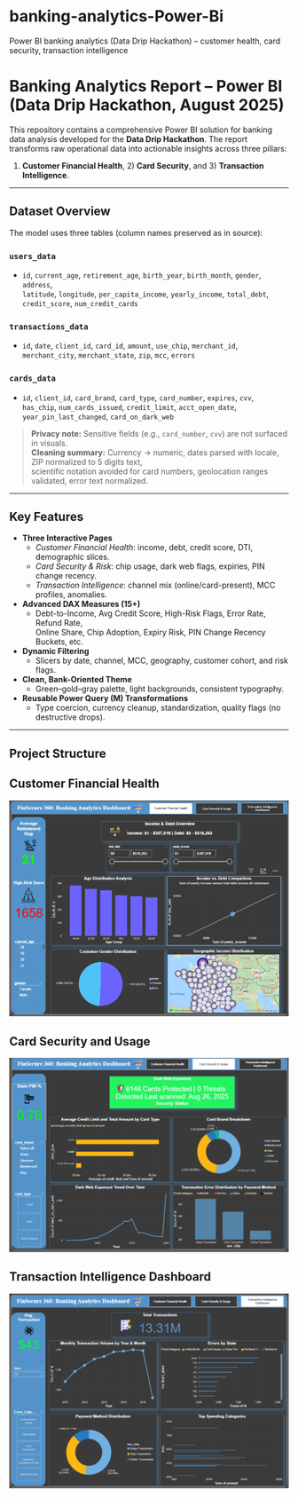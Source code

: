 # banking-analytics-Power-Bi
Power BI banking analytics (Data Drip Hackathon) – customer health, card security, transaction intelligence
# Banking Analytics Report – Power BI (Data Drip Hackathon, August 2025)

This repository contains a comprehensive Power BI solution for banking data analysis developed for the **Data Drip Hackathon**. The report transforms raw operational data into actionable insights across three pillars:
1) **Customer Financial Health**, 2) **Card Security**, and 3) **Transaction Intelligence**.

---

## Dataset Overview

The model uses three tables (column names preserved as in source):

### `users_data`
- `id`, `current_age`, `retirement_age`, `birth_year`, `birth_month`, `gender`, `address`,  
  `latitude`, `longitude`, `per_capita_income`, `yearly_income`, `total_debt`,  
  `credit_score`, `num_credit_cards`

### `transactions_data`
- `id`, `date`, `client_id`, `card_id`, `amount`, `use_chip`, `merchant_id`,  
  `merchant_city`, `merchant_state`, `zip`, `mcc`, `errors`

### `cards_data`
- `id`, `client_id`, `card_brand`, `card_type`, `card_number`, `expires`, `cvv`,  
  `has_chip`, `num_cards_issued`, `credit_limit`, `acct_open_date`,  
  `year_pin_last_changed`, `card_on_dark_web`

> **Privacy note:** Sensitive fields (e.g., `card_number`, `cvv`) are not surfaced in visuals.  
> **Cleaning summary:** Currency → numeric, dates parsed with locale, ZIP normalized to 5 digits text,  
> scientific notation avoided for card numbers, geolocation ranges validated, error text normalized.

---

## Key Features

- **Three Interactive Pages**
  - *Customer Financial Health*: income, debt, credit score, DTI, demographic slices.
  - *Card Security & Risk*: chip usage, dark web flags, expiries, PIN change recency.
  - *Transaction Intelligence*: channel mix (online/card-present), MCC profiles, anomalies.
- **Advanced DAX Measures (15+)**
  - Debt-to-Income, Avg Credit Score, High-Risk Flags, Error Rate, Refund Rate,  
    Online Share, Chip Adoption, Expiry Risk, PIN Change Recency Buckets, etc.
- **Dynamic Filtering**
  - Slicers by date, channel, MCC, geography, customer cohort, and risk flags.
- **Clean, Bank-Oriented Theme**
  - Green–gold–gray palette, light backgrounds, consistent typography.
- **Reusable Power Query (M) Transformations**
  - Type coercion, currency cleanup, standardization, quality flags (no destructive drops).

---
## Project Structure

## Customer Financial Health
![Customer Financial Health](banking-analytics-Power-Bi/Customer%20Financial%20Health.png)

## Card Security and Usage
![Card Security and Usage](banking-analytics-Power-Bi/Card%20Security%20and%20Usage.png)

## Transaction Intelligence Dashboard
![Transaction Intelligence Dashboard](banking-analytics-Power-Bi/Transaction%20Intelligence%20Dashboard.png)






